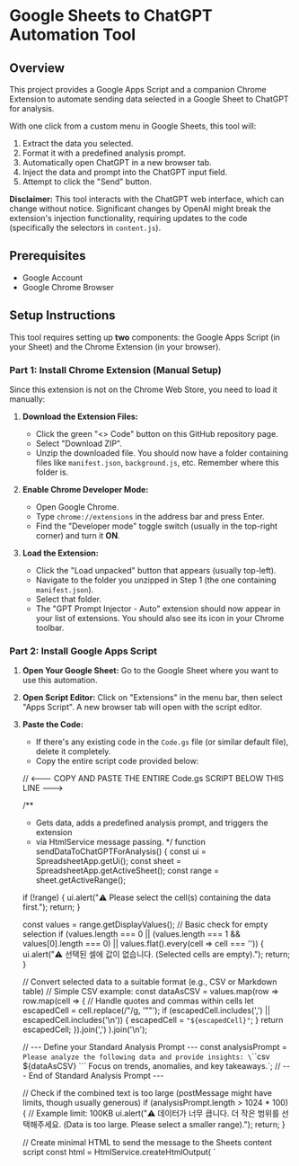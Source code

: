 # Google Sheets to ChatGPT Automation Tool

## Overview

This project provides a Google Apps Script and a companion Chrome Extension to automate sending data selected in a Google Sheet to ChatGPT for analysis.

With one click from a custom menu in Google Sheets, this tool will:
1.  Extract the data you selected.
2.  Format it with a predefined analysis prompt.
3.  Automatically open ChatGPT in a new browser tab.
4.  Inject the data and prompt into the ChatGPT input field.
5.  Attempt to click the "Send" button.

**Disclaimer:** This tool interacts with the ChatGPT web interface, which can change without notice. Significant changes by OpenAI might break the extension's injection functionality, requiring updates to the code (specifically the selectors in `content.js`).

## Prerequisites

* Google Account
* Google Chrome Browser

## Setup Instructions

This tool requires setting up **two** components: the Google Apps Script (in your Sheet) and the Chrome Extension (in your browser).

### Part 1: Install Chrome Extension (Manual Setup)

Since this extension is not on the Chrome Web Store, you need to load it manually:

1.  **Download the Extension Files:**
    * Click the green "<> Code" button on this GitHub repository page.
    * Select "Download ZIP".
    * Unzip the downloaded file. You should now have a folder containing files like `manifest.json`, `background.js`, etc. Remember where this folder is.

2.  **Enable Chrome Developer Mode:**
    * Open Google Chrome.
    * Type `chrome://extensions` in the address bar and press Enter.
    * Find the "Developer mode" toggle switch (usually in the top-right corner) and turn it **ON**.

3.  **Load the Extension:**
    * Click the "Load unpacked" button that appears (usually top-left).
    * Navigate to the folder you unzipped in Step 1 (the one containing `manifest.json`).
    * Select that folder.
    * The "GPT Prompt Injector - Auto" extension should now appear in your list of extensions. You should also see its icon in your Chrome toolbar.

### Part 2: Install Google Apps Script

1.  **Open Your Google Sheet:** Go to the Google Sheet where you want to use this automation.
2.  **Open Script Editor:** Click on "Extensions" in the menu bar, then select "Apps Script". A new browser tab will open with the script editor.
3.  **Paste the Code:**
    * If there's any existing code in the `Code.gs` file (or similar default file), delete it completely.
    * Copy the entire script code provided below:

    // <--- COPY AND PASTE THE ENTIRE Code.gs SCRIPT BELOW THIS LINE --->

    /**
     * Gets data, adds a predefined analysis prompt, and triggers the extension
     * via HtmlService message passing.
     */
    function sendDataToChatGPTForAnalysis() {
      const ui = SpreadsheetApp.getUi();
      const sheet = SpreadsheetApp.getActiveSheet();
      const range = sheet.getActiveRange();

      if (!range) {
         ui.alert("⚠️ Please select the cell(s) containing the data first.");
         return;
      }

      const values = range.getDisplayValues();
      // Basic check for empty selection
      if (values.length === 0 || (values.length === 1 && values[0].length === 0) || values.flat().every(cell => cell === '')) {
          ui.alert("⚠️ 선택된 셀에 값이 없습니다. (Selected cells are empty).");
          return;
      }

      // Convert selected data to a suitable format (e.g., CSV or Markdown table)
      // Simple CSV example:
      const dataAsCSV = values.map(row =>
          row.map(cell => {
              // Handle quotes and commas within cells
              let escapedCell = cell.replace(/"/g, '""');
              if (escapedCell.includes(',') || escapedCell.includes('\n')) {
                  escapedCell = `"${escapedCell}"`;
              }
              return escapedCell;
          }).join(',')
      ).join('\n');

      // --- Define your Standard Analysis Prompt ---
      const analysisPrompt = `Please analyze the following data and provide insights:
\`\`\`csv
${dataAsCSV}
\`\`\`
Focus on trends, anomalies, and key takeaways.`;
      // --- End of Standard Analysis Prompt ---


      // Check if the combined text is too large (postMessage might have limits, though usually generous)
      if (analysisPrompt.length > 1024 * 100) { // Example limit: 100KB
          ui.alert("⚠️ 데이터가 너무 큽니다. 더 작은 범위를 선택해주세요. (Data is too large. Please select a smaller range).");
          return;
      }


      // Create minimal HTML to send the message to the Sheets content script
      const html = HtmlService.createHtmlOutput(
        `<script>
          const promptPayload = ${JSON.stringify(analysisPrompt)};
          // Use window.top to message the main Sheets window where the content script runs
          const targetOrigin = '[https://docs.google.com](https://docs.google.com)'; // Be specific

          try {
            console.log('Sending message to parent window:', targetOrigin);
            window.top.postMessage(
              { type: 'GPT_PROMPT_DATA_FROM_SHEET', payload: promptPayload },
              targetOrigin
            );
            // Close the dialog immediately after posting
            google.script.host.close();
          } catch (e) {
            console.error('Error sending postMessage:', e);
            // Inform user if message sending fails (e.g., blocked by browser settings?)
            alert('Error sending data to the extension. Details: ' + e.message);
            google.script.host.close(); // Still close the dialog
          }
        </script>`
      )
      .setWidth(100) // Make it very small, it's just for running the script
      .setHeight(50);

      // Show the dialog briefly to execute the script
      // Using showModalDialog ensures script execution before Apps Script finishes
      ui.showModalDialog(html, "Sending to ChatGPT..."); // User sees this briefly
    }

    /**
     * Adds the custom menu item.
     */
    function onOpen() {
      SpreadsheetApp.getUi()
        .createMenu("✨ GPT 자동화 (GPT Automation)")
        // Make sure the function name here matches the one above
        .addItem("선택 데이터 분석 요청 (Analyze Selected Data)", "sendDataToChatGPTForAnalysis")
        .addToUi();
    }

    // <--- END OF Code.gs SCRIPT --->

    * Paste the copied code into the script editor, replacing anything that was there.

4.  **Save the Script:**
    * Click the floppy disk icon (Save project) near the top.
    * You might be asked to name the project. Call it something like "ChatGPT Automation" and click "Rename".

5.  **Reload Your Sheet:** Close the script editor tab and reload your Google Sheet browser tab.

## How to Use

1.  Open the Google Sheet where you installed the Apps Script.
2.  Select the range of cells containing the data you want to analyze.
3.  Click the custom menu item: "✨ GPT 자동화 (GPT Automation)" > "선택 데이터 분석 요청 (Analyze Selected Data)".
4.  **First Time Only:** Google will ask for authorization. Review the permissions (it needs access to the current sheet to get data and external services to trigger the extension) and click "Allow". You might get a "Google hasn't verified this app" warning – you may need to click "Advanced" and "Go to [Your Script Name] (unsafe)" to proceed. This is normal for personal scripts.
5.  A small "Sending to ChatGPT..." dialog will appear briefly.
6.  A new browser tab should open to `https://chat.openai.com/`.
7.  The Chrome Extension will then attempt to automatically paste your data and analysis prompt into the chat input and click the send button.

## Troubleshooting

* **Prompt Not Injecting / Sending:** The most common issue is that OpenAI changed the ChatGPT website structure.
    * You may need to update the CSS selectors used to find the input field and send button.
    * Open the `content.js` file (in the extension folder you downloaded).
    * Find the lines defining `editorSelector` and `sendButtonSelector`.
    * Follow the debugging steps outlined in browser developer tools (right-click -> Inspect on the elements in ChatGPT) to find the correct current selectors and update them in `content.js`.
    * After editing `content.js`, go back to `chrome://extensions` and click the "Reload" icon for the extension.
* **Authorization Errors:** If the script fails with authorization errors, try running it again. Sometimes removing and re-pasting the script code can help reset permissions. Make sure you grant the necessary permissions when prompted.
* **Extension Not Working:** Check `chrome://extensions` for any errors listed under the "GPT Prompt Injector - Auto" extension card. You can also inspect the "Service worker" console and the console on the ChatGPT page itself (Right-click -> Inspect -> Console) for more detailed error messages from the extension scripts (`background.js`, `content.js`).

---

# 구글 시트 - ChatGPT 자동화 도구 (Korean Readme)

[English Readme](./README.md)

## 개요

이 프로젝트는 구글 시트에서 선택한 데이터를 ChatGPT에 자동으로 전송하여 분석을 요청하는 구글 앱스 스크립트(Google Apps Script)와 크롬 확장 프로그램(Chrome Extension)을 제공합니다.

구글 시트의 사용자 지정 메뉴에서 한 번의 클릭으로 다음 작업이 수행됩니다:
1.  선택한 셀의 데이터를 추출합니다.
2.  미리 정의된 분석 프롬프트와 함께 데이터를 포맷합니다.
3.  자동으로 새 브라우저 탭에서 ChatGPT를 엽니다.
4.  ChatGPT 입력창에 데이터와 프롬프트를 주입합니다.
5.  "전송(Send)" 버튼 클릭을 시도합니다.

**주의사항:** 이 도구는 ChatGPT 웹 인터페이스와 상호작용하며, 이 인터페이스는 사전 공지 없이 변경될 수 있습니다. OpenAI가 웹사이트를 크게 변경할 경우, 확장 프로그램의 주입 기능이 작동하지 않을 수 있으며 코드 업데이트(특히 `content.js`의 선택자)가 필요할 수 있습니다.

## 사전 요구사항

* Google 계정
* Google Chrome 브라우저

## 설치 안내

이 도구를 사용하려면 **두 가지** 구성 요소를 설정해야 합니다: 구글 앱스 스크립트(시트 내)와 크롬 확장 프로그램(브라우저 내).

### 1단계: 크롬 확장 프로그램 설치 (수동 설정)

이 확장 프로그램은 크롬 웹 스토어에 등록되어 있지 않으므로 수동으로 로드해야 합니다:

1.  **확장 프로그램 파일 다운로드:**
    * 이 GitHub 저장소 페이지에서 녹색 "<> Code" 버튼을 클릭합니다.
    * "Download ZIP"을 선택합니다.
    * 다운로드한 ZIP 파일의 압축을 해제합니다. 압축 해제된 폴더에는 `manifest.json`, `background.js` 등의 파일이 포함되어 있습니다. 이 폴더의 위치를 기억해 두세요.

2.  **Chrome 개발자 모드 활성화:**
    * Google Chrome을 엽니다.
    * 주소창에 `chrome://extensions`를 입력하고 Enter 키를 누릅니다.
    * "개발자 모드" 토글 스위치(보통 오른쪽 상단)를 찾아 **켭니다**.

3.  **확장 프로그램 로드:**
    * 나타나는 "압축 해제된 확장 프로그램을 로드합니다." 버튼(보통 왼쪽 상단)을 클릭합니다.
    * 1단계에서 압축 해제한 폴더(`manifest.json` 파일이 있는 폴더)로 이동합니다.
    * 해당 폴더를 선택합니다.
    * "GPT Prompt Injector - Auto" 확장 프로그램이 확장 프로그램 목록에 나타나야 합니다. Chrome 툴바에도 해당 아이콘이 표시됩니다.

### 2단계: 구글 앱스 스크립트 설치

1.  **구글 시트 열기:** 자동화를 사용하려는 구글 시트를 엽니다.
2.  **스크립트 편집기 열기:** 메뉴 바에서 "확장 프로그램" > "Apps Script"를 클릭합니다. 스크립트 편집기가 새 브라우저 탭에서 열립니다.
3.  **코드 붙여넣기:**
    * `Code.gs` 파일(또는 유사한 기본 파일)에 기존 코드가 있다면 모두 삭제합니다.
    * 아래 제공된 전체 스크립트 코드를 복사합니다:

    // <--- 아래 스크립트 전체를 복사하여 붙여넣으세요 --->

    /**
     * Gets data, adds a predefined analysis prompt, and triggers the extension
     * via HtmlService message passing.
     */
    function sendDataToChatGPTForAnalysis() {
      const ui = SpreadsheetApp.getUi();
      const sheet = SpreadsheetApp.getActiveSheet();
      const range = sheet.getActiveRange();

      if (!range) {
         ui.alert("⚠️ Please select the cell(s) containing the data first.");
         return;
      }

      const values = range.getDisplayValues();
      // Basic check for empty selection
      if (values.length === 0 || (values.length === 1 && values[0].length === 0) || values.flat().every(cell => cell === '')) {
          ui.alert("⚠️ 선택된 셀에 값이 없습니다. (Selected cells are empty).");
          return;
      }

      // Convert selected data to a suitable format (e.g., CSV or Markdown table)
      // Simple CSV example:
      const dataAsCSV = values.map(row =>
          row.map(cell => {
              // Handle quotes and commas within cells
              let escapedCell = cell.replace(/"/g, '""');
              if (escapedCell.includes(',') || escapedCell.includes('\n')) {
                  escapedCell = `"${escapedCell}"`;
              }
              return escapedCell;
          }).join(',')
      ).join('\n');

      // --- 분석 프롬프트 정의 ---
      const analysisPrompt = `Please analyze the following data and provide insights:
\`\`\`csv
${dataAsCSV}
\`\`\`
Focus on trends, anomalies, and key takeaways.`;
      // --- 분석 프롬프트 끝 ---


      // Check if the combined text is too large (postMessage might have limits, though usually generous)
      if (analysisPrompt.length > 1024 * 100) { // 예시 제한: 100KB
          ui.alert("⚠️ 데이터가 너무 큽니다. 더 작은 범위를 선택해주세요. (Data is too large. Please select a smaller range).");
          return;
      }


      // Create minimal HTML to send the message to the Sheets content script
      const html = HtmlService.createHtmlOutput(
        `<script>
          const promptPayload = ${JSON.stringify(analysisPrompt)};
          // Use window.top to message the main Sheets window where the content script runs
          const targetOrigin = '[https://docs.google.com](https://docs.google.com)'; // Be specific

          try {
            console.log('Sending message to parent window:', targetOrigin);
            window.top.postMessage(
              { type: 'GPT_PROMPT_DATA_FROM_SHEET', payload: promptPayload },
              targetOrigin
            );
            // Close the dialog immediately after posting
            google.script.host.close();
          } catch (e) {
            console.error('Error sending postMessage:', e);
            // Inform user if message sending fails (e.g., blocked by browser settings?)
            alert('Error sending data to the extension. Details: ' + e.message);
            google.script.host.close(); // Still close the dialog
          }
        </script>`
      )
      .setWidth(100) // Make it very small, it's just for running the script
      .setHeight(50);

      // Show the dialog briefly to execute the script
      // Using showModalDialog ensures script execution before Apps Script finishes
      ui.showModalDialog(html, "Sending to ChatGPT..."); // User sees this briefly
    }

    /**
     * Adds the custom menu item.
     */
    function onOpen() {
      SpreadApp.getUi()
        .createMenu("✨ GPT 자동화 (GPT Automation)")
        // Make sure the function name here matches the one above
        .addItem("선택 데이터 분석 요청 (Analyze Selected Data)", "sendDataToChatGPTForAnalysis")
        .addToUi();
    }

    // <--- Code.gs 스크립트 끝 --->

    * 복사한 코드를 스크립트 편집기에 붙여넣어 기존 내용을 대체합니다.

4.  **스크립트 저장:**
    * 상단 근처의 디스켓 아이콘 (프로젝트 저장)을 클릭합니다.
    * 프로젝트 이름을 지정하라는 메시지가 표시될 수 있습니다. "ChatGPT 자동화" 등으로 이름을 지정하고 "이름 바꾸기"를 클릭합니다.

5.  **시트 새로고침:** 스크립트 편집기 탭을 닫고 구글 시트 브라우저 탭을 새로고침합니다.

## 사용 방법

1.  앱스 스크립트를 설치한 구글 시트를 엽니다.
2.  분석하려는 데이터가 포함된 셀 범위를 선택합니다.
3.  사용자 지정 메뉴 항목을 클릭합니다: "✨ GPT 자동화 (GPT Automation)" > "선택 데이터 분석 요청 (Analyze Selected Data)".
4.  **최초 실행 시:** Google에서 승인을 요청할 것입니다. 필요한 권한(데이터를 가져오기 위한 현재 시트 접근 권한 및 확장 프로그램 실행을 위한 외부 서비스 접근 권한)을 검토하고 "허용"을 클릭합니다. "Google에서 이 앱을 확인하지 않았습니다."라는 경고가 표시될 수 있습니다. 계속하려면 "고급"을 클릭하고 "[스크립트 이름](으)로 이동(안전하지 않음)"을 클릭해야 할 수 있습니다. 이는 개인 스크립트의 경우 정상적인 과정입니다.
5.  작은 "Sending to ChatGPT..." 대화 상자가 잠시 나타납니다.
6.  `https://chat.openai.com/` 주소로 새 브라우저 탭이 열립니다.
7.  크롬 확장 프로그램이 자동으로 데이터와 분석 프롬프트를 채팅 입력창에 붙여넣고 전송 버튼 클릭을 시도합니다.

## 문제 해결

* **프롬프트가 주입/전송되지 않는 경우:** 가장 흔한 원인은 OpenAI가 ChatGPT 웹사이트 구조를 변경한 경우입니다.
    * 입력 필드와 전송 버튼을 찾는 데 사용되는 CSS 선택자를 업데이트해야 할 수 있습니다.
    * 다운로드한 확장 프로그램 폴더 내의 `content.js` 파일을 엽니다.
    * `editorSelector`와 `sendButtonSelector`를 정의하는 줄을 찾습니다.
    * 브라우저 개발자 도구(ChatGPT 페이지의 요소에서 마우스 오른쪽 버튼 클릭 -> 검사)를 사용하여 현재 올바른 선택자를 찾아 `content.js`에서 업데이트합니다.
    * `content.js`를 편집한 후, `chrome://extensions`로 이동하여 확장 프로그램의 "새로고침" 아이콘을 클릭합니다.
* **승인 오류:** 스크립트가 승인 오류와 함께 실패하는 경우, 다시 실행해 보세요. 때때로 스크립트 코드를 삭제하고 다시 붙여넣는 것이 권한 재설정에 도움이 될 수 있습니다. 프롬프트가 표시될 때 필요한 권한을 부여했는지 확인하세요.
* **확장 프로그램이 작동하지 않는 경우:** `chrome://extensions`에서 "GPT Prompt Injector - Auto" 확장 프로그램 카드 아래에 오류가 있는지 확인하세요. 또한 "서비스 워커" 콘솔과 ChatGPT 페이지 자체의 콘솔(마우스 오른쪽 버튼 클릭 -> 검사 -> 콘솔)에서 확장 프로그램 스크립트(`background.js`, `content.js`)의 자세한 오류 메시지를 확인할 수 있습니다.

---